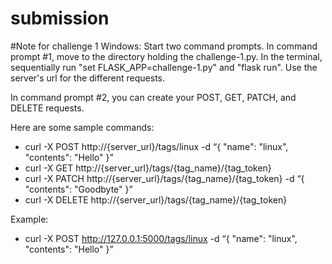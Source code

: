 # submission

#Note for challenge 1
Windows:
Start two command prompts. In command prompt #1, move to the directory holding the challenge-1.py. In the terminal, sequentially run "set FLASK_APP=challenge-1.py" and "flask run". Use the server's url for the different requests.

In command prompt #2, you can create your POST, GET, PATCH, and DELETE requests. 

Here are some sample commands:
- curl -X POST  http://{server_url}/tags/linux -d “{ \"name\": \"linux\", \"contents\": \"Hello\" }”
- curl -X GET  http://{server_url}/tags/{tag_name}/{tag_token}
- curl -X PATCH  http://{server_url}/tags/{tag_name}/{tag_token} -d “{ \"contents\": \"Goodbyte\" }”
- curl -X DELETE  http://{server_url}/tags/{tag_name}/{tag_token} 

Example:
- curl -X POST  http://127.0.0.1:5000/tags/linux -d “{ \"name\": \"linux\", \"contents\": \"Hello\" }”


